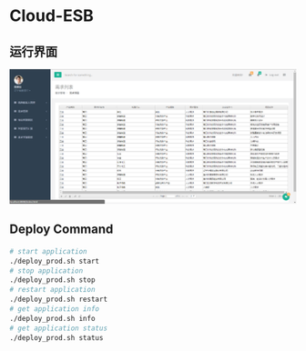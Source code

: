 # Cloud-ESB

## 运行界面
![DDL](./demo.png)

## Deploy Command
```bash
# start application
./deploy_prod.sh start 
# stop application
./deploy_prod.sh stop 
# restart application
./deploy_prod.sh restart 
# get application info
./deploy_prod.sh info 
# get application status
./deploy_prod.sh status 
```